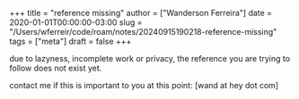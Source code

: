 +++
title = "reference missing"
author = ["Wanderson Ferreira"]
date = 2020-01-01T00:00:00-03:00
slug = "/Users/wferreir/code/roam/notes/20240915190218-reference-missing"
tags = ["meta"]
draft = false
+++

due to lazyness, incomplete work or privacy, the reference you are trying to
follow does not exist yet.

contact me if this is important to you at this point:
[wand at hey dot com]
